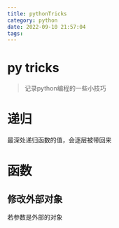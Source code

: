 ```yaml
---
title: pythonTricks
category: python
date: 2022-09-10 21:57:04
tags:
---
```






# py tricks

> 记录python编程的一些小技巧



# 递归

最深处递归函数的值，会逐层被带回来



# 函数

## 修改外部对象

若参数是外部的对象

